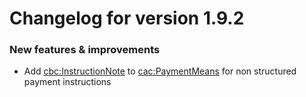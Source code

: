 # Changelog for version 1.9.2

### New features & improvements

- Add <cbc:InstructionNote> to <cac:PaymentMeans> for non structured payment instructions

